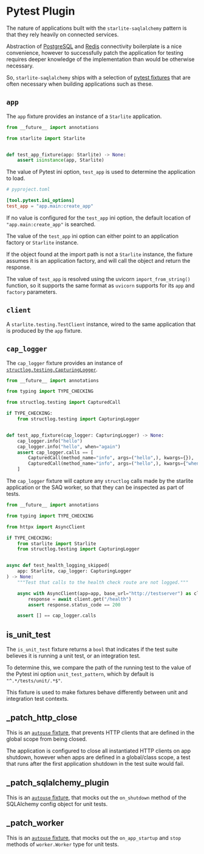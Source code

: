 # Pytest Plugin

The nature of applications built with the `starlite-saqlalchemy` pattern is that they rely heavily
on connected services.

Abstraction of [PostgreSQL][2] and [Redis][3] connectivity boilerplate is a nice convenience,
however to successfully patch the application for testing requires deeper knowledge of the
implementation than would be otherwise necessary.

So, `starlite-saqlalchemy` ships with a selection of [pytest fixtures][1] that are often necessary
when building applications such as these.

## `app`

The `app` fixture provides an instance of a `Starlite` application.

```python
from __future__ import annotations

from starlite import Starlite


def test_app_fixture(app: Starlite) -> None:
    assert isinstance(app, Starlite)
```

The value of Pytest ini option, `test_app` is used to determine the application to load.

```toml
# pyproject.toml

[tool.pytest.ini_options]
test_app = "app.main:create_app"
```

If no value is configured for the `test_app` ini option, the default location of
`"app.main:create_app"` is searched.

The value of the `test_app` ini option can either point to an application factory or `Starlite`
instance.

If the object found at the import path is not a `Starlite` instance, the fixture assumes it is
an application factory, and will call the object and return the response.

The value of `test_app` is resolved using the uvicorn `import_from_string()` function, so it
supports the same format as `uvicorn` supports for its `app` and `factory` parameters.

## `client`

A `starlite.testing.TestClient` instance, wired to the same application that is produced by the
`app` fixture.

## `cap_logger`

The `cap_logger` fixture provides an instance of [`structlog.testing.CapturingLogger`][4].

```python
from __future__ import annotations

from typing import TYPE_CHECKING

from structlog.testing import CapturedCall

if TYPE_CHECKING:
    from structlog.testing import CapturingLogger


def test_app_fixture(cap_logger: CapturingLogger) -> None:
    cap_logger.info("hello")
    cap_logger.info("hello", when="again")
    assert cap_logger.calls == [
        CapturedCall(method_name="info", args=("hello",), kwargs={}),
        CapturedCall(method_name="info", args=("hello",), kwargs={"when": "again"}),
    ]
```

The `cap_logger` fixture will capture any `structlog` calls made by the starlite application or the
SAQ worker, so that they can be inspected as part of tests.

```python
from __future__ import annotations

from typing import TYPE_CHECKING

from httpx import AsyncClient

if TYPE_CHECKING:
    from starlite import Starlite
    from structlog.testing import CapturingLogger


async def test_health_logging_skipped(
    app: Starlite, cap_logger: CapturingLogger
) -> None:
    """Test that calls to the health check route are not logged."""

    async with AsyncClient(app=app, base_url="http://testserver") as client:
        response = await client.get("/health")
        assert response.status_code == 200

    assert [] == cap_logger.calls
```

## is_unit_test

The `is_unit_test` fixture returns a `bool` that indicates if the test suite believes it is running
a unit test, or an integration test.

To determine this, we compare the path of the running test to the value of the Pytest ini option
`unit_test_pattern`, which by default is `"^.*/tests/unit/.*$"`.

This fixture is used to make fixtures behave differently between unit and integration test contexts.

## _patch_http_close

This is an [`autouse` fixture][5], that prevents HTTP clients that are defined in the global scope
from being closed.

The application is configured to close all instantiated HTTP clients on app shutdown, however when
apps are defined in a global/class scope, a test that runs after the first application shutdown in
the test suite would fail.

## _patch_sqlalchemy_plugin

This is an [`autouse` fixture][5], that mocks out the `on_shutdown` method of the SQLAlchemy config
object for unit tests.

## _patch_worker

This is an [`autouse` fixture][5], that mocks out the `on_app_startup` and `stop` methods of
`worker.Worker` type for unit tests.

[1]: https://docs.pytest.org/en/latest/explanation/fixtures.html#about-fixtures
[2]: https://www.postgresql.org/
[3]: https://redis.io
[4]: https://www.structlog.org/en/stable/api.html#structlog.testing.CapturingLogger
[5]: https://docs.pytest.org/en/6.2.x/fixture.html#autouse-fixtures-fixtures-you-don-t-have-to-request
